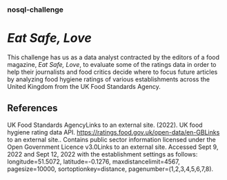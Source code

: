 ### nosql-challenge
# *Eat Safe, Love*
This challenge has us as a data analyst contracted by the editors of a food magazine, *Eat Safe, Love*, to evaluate some of the ratings data in order to help their journalists and food critics decide where to focus future articles by analyzing food hygiene ratings of various establishments across the United Kingdom from the UK Food Standards Agency. 
## References
UK Food Standards AgencyLinks to an external site. (2022). UK food hygiene rating data API. https://ratings.food.gov.uk/open-data/en-GBLinks to an external site.. Contains public sector information licensed under the Open Government Licence v3.0Links to an external site.
Accessed Sept 9, 2022 and Sept 12, 2022 with the establishment settings as follows: longitude=51.5072, latitude=-0.1276, maxdistancelimit=4567, pagesize=10000, sortoptionkey=distance, pagenumber=(1,2,3,4,5,6,7,8).
